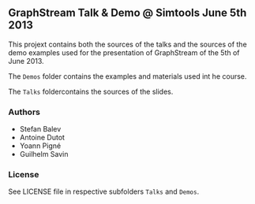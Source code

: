 ## GraphStream Talk & Demo @ Simtools June 5th 2013

This projext contains both the sources of the talks and the sources of the demo examples used for the presentation of GraphStream of the 5th of June 2013. 


The ```Demos``` folder contains the examples and materials used int he course.

The ```Talks``` foldercontains the sources of the slides.


### Authors

- Stefan Balev
- Antoine Dutot
- Yoann Pigné
- Guilhelm Savin

### License

See LICENSE file in respective subfolders ```Talks``` and ```Demos```.
